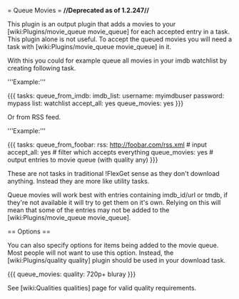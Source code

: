 = Queue Movies =
**//Deprecated as of 1.2.247//**

This plugin is an output plugin that adds a movies to your [wiki:Plugins/movie_queue movie_queue] for each accepted entry in a task. This plugin alone is not useful. To accept the queued movies you will need a task with [wiki:Plugins/movie_queue movie_queue] in it.

With this you could for example queue all movies in your imdb watchlist by creating following task.

'''Example:'''

{{{
tasks:
  queue_from_imdb:
    imdb_list:
      username: myimdbuser
      password: mypass
      list: watchlist
    accept_all: yes
    queue_movies: yes
}}}

Or from RSS feed.

'''Example:'''

{{{
tasks:
  queue_from_foobar:
    rss: http://foobar.com/rss.xml # input
    accept_all: yes                # filter which accepts everything
    queue_movies: yes              # output entries to movie queue (with quality any)
}}}

These are not tasks in traditional !FlexGet sense as they don't download anything. Instead they are more like utility tasks.

Queue movies will work best with entries containing imdb_id/url or tmdb, if they're not available it will try to get them on it's own. Relying on this will mean that some of the entries may not be added to the [wiki:Plugins/movie_queue movie_queue].

== Options ==

You can also specify options for items being added to the movie queue. Most people will not want to use this option. Instead, the [wiki:Plugins/quality quality] plugin should be used in your download task.

{{{
queue_movies:
  quality: 720p+ bluray
}}}

See [wiki:Qualities qualities] page for valid quality requirements.
